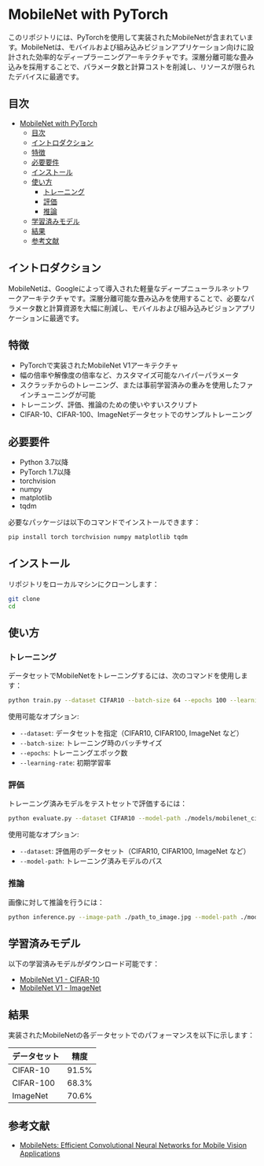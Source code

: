# MobileNet with PyTorch

このリポジトリには、PyTorchを使用して実装されたMobileNetが含まれています。MobileNetは、モバイルおよび組み込みビジョンアプリケーション向けに設計された効率的なディープラーニングアーキテクチャです。深層分離可能な畳み込みを採用することで、パラメータ数と計算コストを削減し、リソースが限られたデバイスに最適です。

## 目次

- [MobileNet with PyTorch](#mobilenet-with-pytorch)
  - [目次](#目次)
  - [イントロダクション](#イントロダクション)
  - [特徴](#特徴)
  - [必要要件](#必要要件)
  - [インストール](#インストール)
  - [使い方](#使い方)
    - [トレーニング](#トレーニング)
    - [評価](#評価)
    - [推論](#推論)
  - [学習済みモデル](#学習済みモデル)
  - [結果](#結果)
  - [参考文献](#参考文献)

## イントロダクション

MobileNetは、Googleによって導入された軽量なディープニューラルネットワークアーキテクチャです。深層分離可能な畳み込みを使用することで、必要なパラメータ数と計算資源を大幅に削減し、モバイルおよび組み込みビジョンアプリケーションに最適です。

## 特徴

- PyTorchで実装されたMobileNet V1アーキテクチャ
- 幅の倍率や解像度の倍率など、カスタマイズ可能なハイパーパラメータ
- スクラッチからのトレーニング、または事前学習済みの重みを使用したファインチューニングが可能
- トレーニング、評価、推論のための使いやすいスクリプト
- CIFAR-10、CIFAR-100、ImageNetデータセットでのサンプルトレーニング

## 必要要件

- Python 3.7以降
- PyTorch 1.7以降
- torchvision
- numpy
- matplotlib
- tqdm

必要なパッケージは以下のコマンドでインストールできます：

```bash
pip install torch torchvision numpy matplotlib tqdm
```

## インストール

リポジトリをローカルマシンにクローンします：

```bash
git clone 
cd 
```

## 使い方

### トレーニング

データセットでMobileNetをトレーニングするには、次のコマンドを使用します：

```bash
python train.py --dataset CIFAR10 --batch-size 64 --epochs 100 --learning-rate 0.01
```

使用可能なオプション:

- `--dataset`: データセットを指定（CIFAR10, CIFAR100, ImageNet など）
- `--batch-size`: トレーニング時のバッチサイズ
- `--epochs`: トレーニングエポック数
- `--learning-rate`: 初期学習率

### 評価

トレーニング済みモデルをテストセットで評価するには：

```bash
python evaluate.py --dataset CIFAR10 --model-path ./models/mobilenet_cifar10.pth
```

使用可能なオプション:

- `--dataset`: 評価用のデータセット（CIFAR10, CIFAR100, ImageNet など）
- `--model-path`: トレーニング済みモデルのパス

### 推論

画像に対して推論を行うには：

```bash
python inference.py --image-path ./path_to_image.jpg --model-path ./models/mobilenet_cifar10.pth
```

## 学習済みモデル

以下の学習済みモデルがダウンロード可能です：

- [MobileNet V1 - CIFAR-10](link_to_pretrained_model)
- [MobileNet V1 - ImageNet](link_to_pretrained_model)

## 結果

実装されたMobileNetの各データセットでのパフォーマンスを以下に示します：

| データセット  | 精度 |
|----------|----------|
| CIFAR-10 | 91.5%    |
| CIFAR-100| 68.3%    |
| ImageNet | 70.6%    |

## 参考文献

- [MobileNets: Efficient Convolutional Neural Networks for Mobile Vision Applications](https://arxiv.org/abs/1704.04861)
